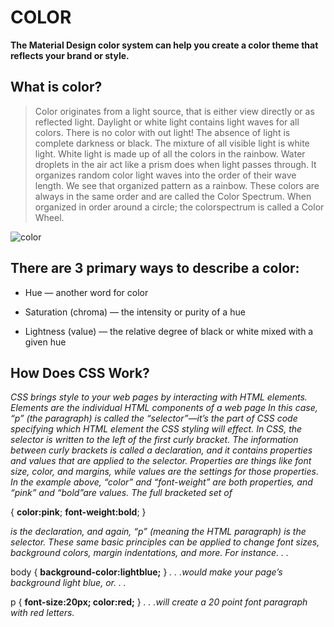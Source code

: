 # COLOR 

__The Material Design color system can help you create a color theme that reflects your brand or style.__


## What is color?
> Color originates from a light source, that is either view directly or as reflected light. Daylight or white light contains light waves for all colors. There is no color with out light! The absence of light is complete darkness or black. The mixture of all visible light is white light. White light is made up of all the colors in the rainbow. Water droplets in the air act like a prism does when light passes through. It organizes random color light waves into the order of their wave length. We see that organized pattern as a rainbow. These colors are always in the same order and are called the Color Spectrum. When organized in order around a circle; the colorspectrum is called a Color Wheel.

![color](https://miuc.org/wp-content/uploads/2018/02/How-can-colours-help-you-in-your-everyday-life.jpg)

## There are 3 primary ways to describe a color:

- Hue — another word for color

- Saturation (chroma) — the intensity or purity of a hue

- Lightness (value) — the relative degree of black or white mixed with a given hue



## How Does CSS Work?

_CSS brings style to your web pages by interacting with HTML elements. Elements are the individual HTML components of a web page In this case, “p” (the paragraph) is called the “selector”—it’s the part of CSS code specifying which HTML element the CSS styling will effect. In CSS, the selector is written to the left of the first curly bracket. The information between curly brackets is called a declaration, and it contains properties and values that are applied to the selector. Properties are things like font size, color, and margins, while values are the settings for those properties. In the example above, “color” and “font-weight” are both properties, and “pink” and “bold”are values. The full bracketed set of_

{  **color:pink**;  **font-weight:bold**;  } 

_is the declaration, and again, “p” (meaning the HTML paragraph) is the selector. These same basic principles can be applied to change font sizes, background colors, margin indentations, and more. For instance. . ._

body  {  **background-color:lightblue;**  }
_. . .would make your page’s background light blue, or. . ._

p  {  **font-size:20px;  color:red;**  }
_. . .will create a 20 point font paragraph with red letters._

